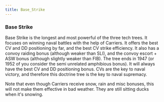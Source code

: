 ```yaml
---
title: Base_Strike
---
```


### Base Strike

Base Strike is the longest and most powerful of the three tech trees. It focuses on winning naval battles with the help of Carriers. It offers the best CV and DD positioning by far, and the best CV strike efficiency. It also has a convoy raiding bonus (although weaker than SLI), and the convoy escort + ASW bonus (although slightly weaker than FIB). The tree ends in 1947 (or 1952 of you consider the semi unrelated amphibious bonus). It will always have the best CV and DD positioning bonus. CVs are the key to naval victory, and therefore this doctrine tree is the key to naval supremacy.

Note that even though Carriers receive snow, rain and misc bonuses, this will not make them effective in bad weather. They are still sitting ducks when it's snowing.
